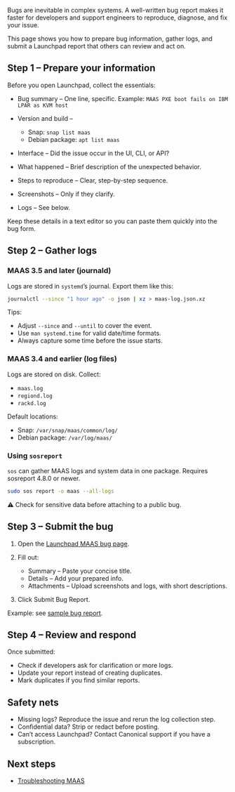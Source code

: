 Bugs are inevitable in complex systems. A well-written bug report makes it faster for developers and support engineers to reproduce, diagnose, and fix your issue.

This page shows you how to prepare bug information, gather logs, and submit a Launchpad report that others can review and act on.

## Step 1 – Prepare your information

Before you open Launchpad, collect the essentials:

* Bug summary – One line, specific.
  Example: `MAAS PXE boot fails on IBM LPAR as KVM host`
* Version and build –

  * Snap: `snap list maas`
  * Debian package: `apt list maas`
* Interface – Did the issue occur in the UI, CLI, or API?
* What happened – Brief description of the unexpected behavior.
* Steps to reproduce – Clear, step-by-step sequence.
* Screenshots – Only if they clarify.
* Logs – See below.

Keep these details in a text editor so you can paste them quickly into the bug form.


## Step 2 – Gather logs

### MAAS 3.5 and later (journald)

Logs are stored in `systemd`’s journal. Export them like this:

```bash
journalctl --since "1 hour ago" -o json | xz > maas-log.json.xz
```

Tips:

* Adjust `--since` and `--until` to cover the event.
* Use `man systemd.time` for valid date/time formats.
* Always capture some time before the issue starts.

### MAAS 3.4 and earlier (log files)

Logs are stored on disk. Collect:

* `maas.log`
* `regiond.log`
* `rackd.log`

Default locations:

* Snap: `/var/snap/maas/common/log/`
* Debian package: `/var/log/maas/`

### Using `sosreport`

`sos` can gather MAAS logs and system data in one package. Requires sosreport 4.8.0 or newer.

```bash
sudo sos report -o maas --all-logs
```

⚠️ Check for sensitive data before attaching to a public bug.


## Step 3 – Submit the bug

1. Open the [Launchpad MAAS bug page](https://bugs.launchpad.net/maas/+filebug).
2. Fill out:

   * Summary – Paste your concise title.
   * Details – Add your prepared info.
   * Attachments – Upload screenshots and logs, with short descriptions.
3. Click Submit Bug Report.

Example: see [sample bug report](https://bugs.launchpad.net/maas/+bugs/).


## Step 4 – Review and respond

Once submitted:

* Check if developers ask for clarification or more logs.
* Update your report instead of creating duplicates.
* Mark duplicates if you find similar reports.


## Safety nets

* Missing logs? Reproduce the issue and rerun the log collection step.
* Confidential data? Strip or redact before posting.
* Can’t access Launchpad? Contact Canonical support if you have a subscription.


## Next steps

* [Troubleshooting MAAS](https://canonical.com/maas/docs/maas-troubleshooting-guide)
